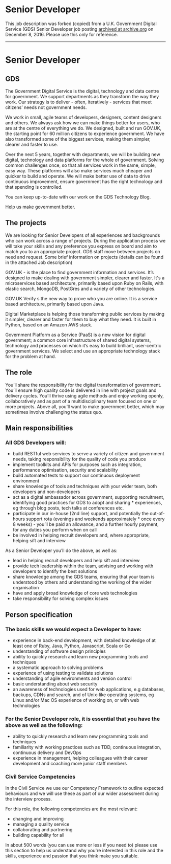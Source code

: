 # Senior Developer

This job description was forked (copied) from a U.K. Government Digital Service (GDS) Senior Developer job posting [archived at archive.org](http://web.archive.org/web/20161208233713/https://www.civilservicejobs.service.gov.uk/csr/jobs.cgi?owner=5070000&ownertype=fair&jcode=1487887&posting_code=0&language=) on December 8, 2016. Please use this only for reference. 

* * * 

# Senior Developer

## GDS

The Government Digital Service is the digital, technology and data centre for government. We support departments as they transform the way they work. Our strategy is to deliver - often, iteratively - services that meet citizens’ needs not government needs. 

We work in small, agile teams of developers, designers, content designers and others. We always ask how we can make things better for users, who are at the centre of everything we do. We designed, built and run GOV.UK, the starting point for 60 million citizens to experience government. We have also transformed some of the biggest services, making them simpler, clearer and faster to use. 

Over the next 5 years, together with departments, we will be building new digital, technology and data platforms for the whole of government. Solving common challenges once, so that all services work in the same, simple, easy way. These platforms will also make services much cheaper and quicker to build and operate. We will make better use of data to drive continuous improvement, ensure government has the right technology and that spending is controlled. 

You can keep up-to-date with our work on the GDS Technology Blog. 

Help us make government better. 

## The projects 

We are looking for Senior Developers of all experiences and backgrounds who can work across a range of projects. During the application process we will take your skills and any preference you express on board and aim to match you to an appropriate project. GDS staff move between projects on need and request. Some brief information on projects (details can be found in the attached Job description) 

GOV.UK - is the place to find government information and services. It’s designed to make dealing with government simpler, clearer and faster. It's a microservices based architecture, primarily based upon Ruby on Rails, with elastic search, MongoDB, PostGres and a variety of other technologies. 

GOV.UK Verify s the new way to prove who you are online. It is a service based architecture, primarily based upon Java. 

Digital Marketplace is helping those transforming public services by making it simpler, clearer and faster for them to buy what they need. It is built in Python, based on an Amazon AWS stack. 

Government Platform as a Service (PaaS) is a new vision for digital government; a common core infrastructure of shared digital systems, technology and processes on which it’s easy to build brilliant, user-centric government services. We select and use an appropriate technology stack for the problem at hand. 

## The role

You’ll share the responsibility for the digital transformation of government. You’ll ensure high quality code is delivered in line with project goals and delivery cycles. You’ll thrive using agile methods and enjoy working openly, collaboratively and as part of a multidisciplinary team focused on one or more projects. Above all, you’ll want to make government better, which may sometimes involve challenging the status quo. 

## Main responsibilities

### All GDS Developers will: 

* build RESTful web services to serve a variety of citizen and government needs, taking responsibility for the quality of code you produce 
* implement toolkits and APIs for purposes such as integration, performance optimisation, security and scalability 
* build automated tests to support our continuous deployment environment
* share knowledge of tools and techniques with your wider team, both developers and non-developers 
* act as a digital ambassador across government, supporting recruitment, identifying good practices for GDS to adopt and sharing * experiences, eg through blog posts, tech talks at conferences etc. 
* participate in our in-house (2nd line) support, and potentially the out-of-hours support rota (evenings and weekends approximately * once every 8 weeks) - you’ll be paid an allowance, and a further hourly payment, for any duties you perform when on call 
* be involved in helping recruit developers and, where appropriate, helping sift and interview 

As a Senior Developer you’ll do the above, as well as:
 
* lead in helping recruit developers and help sift and interview 
* provide tech leadership within the team, advising and working with developers to identify the best solutions 
* share knowledge among the GDS teams, ensuring that your team is understood by others and understanding the working of the wider organisation 
* have and apply broad knowledge of core web technologies 
* take responsibility for solving complex issues 
## Person specification

### The basic skills we would expect a Developer to have: 

* experience in back-end development, with detailed knowledge of at least one of Ruby, Java, Python, Javascript, Scala or Go 
* understanding of software design principles 
* ability to quickly research and learn new programming tools and techniques 
* a systematic approach to solving problems 
* experience of using testing to validate solutions 
* understanding of agile environments and version control 
* basic understanding about web security 
* an awareness of technologies used for web applications, e.g databases, backups, CDNs and search, and of Unix-like operating systems, eg Linux and/or Mac OS experience of working on, or with web technologies 

### For the Senior Developer role, it is essential that you have the above as well as the following: 

* ability to quickly research and learn new programming tools and techniques 
* familiarity with working practices such as TDD, continuous integration, continuous delivery and DevOps 
* experience in management, helping colleagues with their career development and coaching more junior staff members 

### Civil Service Competencies 

In the Civil Service we use our Competency Framework to outline expected behaviours and we will use these as part of our wider assessment during the interview process. 

For this role, the following competencies are the most relevant: 

* changing and improving 
* managing a quality service 
* collaborating and partnering 
* building capability for all 

In about 500 words (you can use more or less if you need to) please use this section to help us understand why you're interested in this role and the skills, experience and passion that you think make you suitable.  